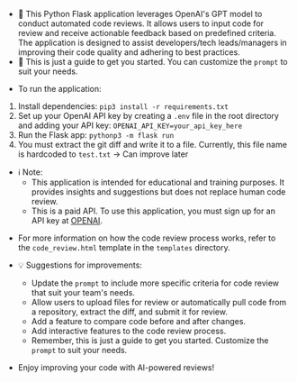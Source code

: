 - 🐍 This Python Flask application leverages OpenAI's GPT model to conduct automated code reviews. It allows users to input code for review and receive actionable feedback based on predefined criteria. The application is designed to assist developers/tech leads/managers in improving their code quality and adhering to best practices.
- 📝 This is just a guide to get you started. You can customize the `prompt` to suit your needs.

* To run the application:

1. Install dependencies: `pip3 install -r requirements.txt`
2. Set up your OpenAI API key by creating a `.env` file in the root directory and adding your API key: `OPENAI_API_KEY=your_api_key_here`
3. Run the Flask app: `pythonp3 -m flask run`
4. You must extract the git diff and write it to a file. Currently, this file name is hardcoded to `test.txt` -> Can improve later

- ℹ️ Note:
  - This application is intended for educational and training purposes. It provides insights and suggestions but does not replace human code review.
  - This is a paid API. To use this application, you must sign up for an API key at [OPENAI](https://platform.openai.com/overview).

* For more information on how the code review process works, refer to the `code_review.html` template in the `templates` directory.

* 💡 Suggestions for improvements:

  - Update the `prompt` to include more specific criteria for code review that suit your team's needs.
  - Allow users to upload files for review or automatically pull code from a repository, extract the diff, and submit it for review.
  - Add a feature to compare code before and after changes.
  - Add interactive features to the code review process.
  - Remember, this is just a guide to get you started. Customize the `prompt` to suit your needs.

* Enjoy improving your code with AI-powered reviews!
